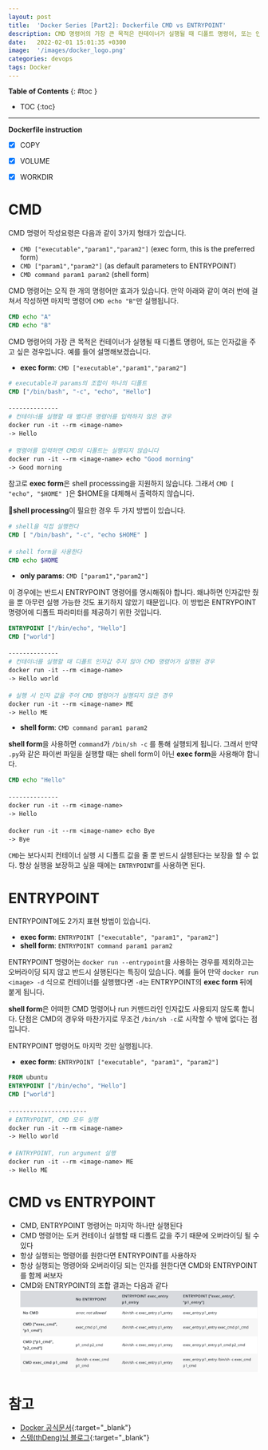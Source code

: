 ```yaml
---
layout: post
title:  'Docker Series [Part2]: Dockerfile CMD vs ENTRYPOINT'
description: CMD 명령어의 가장 큰 목적은 컨테이너가 실행될 때 디폴트 명령어, 또는 인자값을 주고 싶은 경우입니다.
date:   2022-02-01 15:01:35 +0300
image:  '/images/docker_logo.png'
categories: devops
tags: Docker
---
```


**Table of Contents**
{: #toc }
*  TOC
{:toc}

---
**Dockerfile instruction**


- [x] COPY
- [x] VOLUME
- [x] WORKDIR


# CMD

CMD 명령어 작성요령은 다음과 같이 3가지 형태가 있습니다.  

- `CMD ["executable","param1","param2"]` (exec form, this is the preferred form)
- `CMD ["param1","param2"]` (as default parameters to ENTRYPOINT)
- `CMD command param1 param2` (shell form)

CMD 명령어는 오직 한 개의 명령어만 효과가 있습니다. 만약 아래와 같이 여러 번에 걸쳐서 작성하면 마지막 명령어 `CMD echo "B"`만 실행됩니다.  

```dockerfile
CMD echo "A" 
CMD echo "B" 
```  

CMD 명령어의 가장 큰 목적은 컨테이너가 실행될 때 디폴트 명령어, 또는 인자값을 주고 싶은 경우입니다. 예를 들어 설명해보겠습니다.  

- **exec form**: `CMD ["executable","param1","param2"]`

```dockerfile
# executable과 params의 조합이 하나의 디폴트
CMD ["/bin/bash", "-c", "echo", "Hello"] 

--------------
# 컨테이너를 실행할 때 별다른 명령어를 입력하지 않은 경우
docker run -it --rm <image-name>
-> Hello

# 명령어를 입력하면 CMD의 디폴트는 실행되지 않습니다
docker run -it --rm <image-name> echo "Good morning"
-> Good morning
```

참고로 **exec form**은 shell processsing을 지원하지 않습니다. 그래서 `CMD [ "echo", "$HOME" ]`은 $HOME을 대체해서 출력하지 않습니다.  

🦊**shell processing**이 필요한 경우 두 가지 방법이 있습니다.  

```dockerfile
# shell을 직접 실행한다
CMD [ "/bin/bash", "-c", "echo $HOME" ]

# shell form을 사용한다
CMD echo $HOME
```

- **only params**: `CMD ["param1","param2"]`  

이 경우에는 반드시 ENTRYPOINT 명령어를 명시해줘야 합니다. 왜냐하면 인자값만 줬을 뿐 아무런 실행 가능한 것도 표기하지 않았기 때문입니다. 이 방법은 ENTRYPOINT 명령어에 디폴트 파라미터를 제공하기 위한 것입니다.  

```dockerfile
ENTRYPOINT ["/bin/echo", "Hello"]
CMD ["world"]

--------------  
# 컨테이너를 실행할 때 디폴트 인자값 주지 않아 CMD 명령어가 실행된 경우 
docker run -it --rm <image-name>
-> Hello world

# 실행 시 인자 값을 주어 CMD 명령어가 실행되지 않은 경우
docker run -it --rm <image-name> ME
-> Hello ME
```

- **shell form**: `CMD command param1 param2` 

**shell form**을 사용하면 `command`가 `/bin/sh -c` 를 통해 실행되게 됩니다. 그래서 만약 `.py`와 같은 파이썬 파일을 실행할 때는 shell form이 아닌 **exec form**을 사용해야 합니다.   

```dockerfile
CMD echo "Hello"

--------------
docker run -it --rm <image-name>
-> Hello

docker run -it --rm <image-name> echo Bye
-> Bye
```
`CMD`는 보다시피 컨테이너 실행 시 디폴트 값을 줄 뿐 반드시 실행된다는 보장을 할 수 없다. 항상 실행을 보장하고 싶을 때에는 `ENTRYPOINT`를 사용하면 된다.  

# ENTRYPOINT

ENTRYPOINT에도 2가지 표현 방법이 있습니다.  

- **exec form**: `ENTRYPOINT ["executable", "param1", "param2"]`
- **shell form**: `ENTRYPOINT command param1 param2`  

ENTRYPOINT 명령어는 `docker run --entrypoint`을 사용하는 경우를 제외하고는 오버라이딩 되지 않고 반드시 실행된다는 특징이 있습니다. 예를 들어 만약 `docker run <image> -d` 식으로 컨테이너를 실행했다면 `-d`는 ENTRYPOINT의 **exec form** 뒤에 붙게 됩니다.  

**shell form**은 어떠한 CMD 명령어나 run 커맨드라인 인자값도 사용되지 않도록 합니다. 단점은 CMD의 경우와 마찬가지로 무조건 `/bin/sh -c`로 시작할 수 밖에 없다는 점입니다. 

ENTRYPOINT 명령어도 마지막 것만 실행됩니다.  

- **exec form**: `ENTRYPOINT ["executable", "param1", "param2"]`  

```dockerfile
FROM ubuntu
ENTRYPOINT ["/bin/echo", "Hello"]
CMD ["world"]

----------------------
# ENTRYPOINT, CMD 모두 실행
docker run -it --rm <image-name>
-> Hello world

# ENTRYPOINT, run argument 실행
docker run -it --rm <image-name> ME
-> Hello ME
```

# CMD vs ENTRYPOINT

- CMD, ENTRYPOINT 명령어는 마지막 하나만 실행된다
- CMD 명령어는 도커 컨테이너 실행할 때 디폴트 값을 주기 때문에 오버라이딩 될 수 있다
- 항상 실행되는 명령어를 원한다면 ENTRYPOINT를 사용하자
- 항상 실행되는 명령어와 오버라이딩 되는 인자를 원한다면 CMD와 ENTRYPOINT를 함께 써보자  
- CMD와 ENTRYPOINT의 조합 결과는 다음과 같다  
  ![](/images/docker_1.png)  

# 참고

- [Docker 공식문서](https://docs.docker.com/engine/reference/builder/#cmd){:target="_blank"}  
- [스뎅(thDeng)님 블로그](https://blog.leocat.kr/notes/2017/01/08/docker-run-vs-cmd-vs-entrypoint){:target="_blank"}